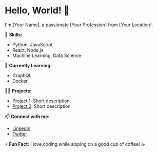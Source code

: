 # Hello, World! 👋

I'm [Your Name], a passionate [Your Profession] from [Your Location].

🚀 **Skills:**
- Python, JavaScript
- React, Node.js
- Machine Learning, Data Science

🌱 **Currently Learning:**
- GraphQL
- Docker

👨‍💻 **Projects:**
- [Project 1](link-to-project-1): Short description.
- [Project 2](link-to-project-2): Short description.

📫 **Connect with me:**
- [LinkedIn](linkedin-link)
- [Twitter](twitter-link)

⚡ **Fun Fact:**
I love coding while sipping on a good cup of coffee! ☕

